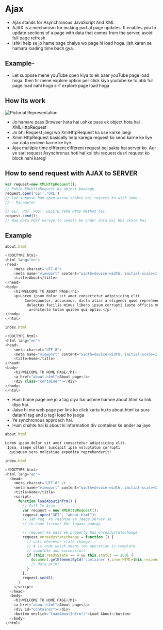 ﻿# Ajax
- Ajax stands for Asynchronous JavaScript And XML
- AJAX is a mechanism for making partial page updates. It enables you to update sections of a page with data that comes from the server, avoid full page refresh.
- Ishki help se jo hame page chaiye wo page hi load hoga. jish karan se hamara loading time bach gya.
## Example-
- Let suppose mene youTube open kiya to ek baar youTube page load hoga. then fir mene explore option per click kiya youtube ke to abb full page load nahi hoga sirf explore page load hoga 

## How its work
![Pictorial Representation](https://images.javatpoint.com/images/ajax/howajaxworks.png)
- Jo hamare pass Browser hota hai ushke pass ek object hota hai XMLHttpRequest
- Jo bhi Request jaegi wo XmlHttpRequest ka use karke jaegi
- XmmlHttpRequest basically help karega request ko send karne ke liye aur data recieve karne ke liye.
- Ajax multiple time different different request bej sakta hai server ko. Aur ye sari request Asynchronus hoti hai
 koi bhi request dusri request ko block nahi karegi

## How to send request with AJAX to SERVER
```typescript
var request=new XMLHttpRequest();
// Pahle XMLHttpRequest Ka object banaege
request.open('GET','URL')
// let suppose hum open karna chahte hai request ko with some -
// - Parameter

// GET, PUT, POST, DELETE Yaha Http Method hai 
request.send();
// Hum data POST karege to send() ke ander data bej bhi skate hai
```
## Example
```typescript
about.html

<!DOCTYPE html>
<html lang="en">
<head>
    <meta charset="UTF-8">
    <meta name="viewport" content="width=device-width, initial-scale=1.0">
    <title>About</title>
</head>
<body>
    <h1>WELCOME TO ABOUT PAGE</h1>
    <p>Lorem ipsum dolor sit amet consectetur adipisicing elit.
         Consequuntur, accusamus, dicta alias a eligendi quod reprehenderit
          delectus facilis minus libero ipsum corrupti iusto officia mollitia
           architecto totam quidem qui optio.</p>
</body>
</html>
```

```typescript
index.html

<!DOCTYPE html>
<html lang="en">
<head>
    <meta charset="UTF-8">
    <meta name="viewport" content="width=device-width, initial-scale=1.0">
    <title>Home</title>
</head>
<body>
    <h1>WELCOME TO HOME PAGE</h1>
    <a href="about.html">About page</a>
	<div class="container"></div>
</body>
</html>
```
- Hum home page me jo a tag diya hai ushme hamne about.html ka link diya hai.
- Jaise hi me web page per link ko click karta hu to about.html ka pura data(h1 tag and p tag) load ho jaega 
- Ye synchronous approach hai.
- Hum chahte hai ki about ki information div container ke ander aa jaye

```typescript
about.html

Lorem ipsum dolor sit amet consectetur adipisicing elit.
 Ipsa, saepe ullam! Suscipit ipsa voluptatum corrupti
  quisquam vero molestiae expedita reprehenderit!
```

```typescript
index.html

<!DOCTYPE html>
<html lang="en">
  <head>
    <meta charset="UTF-8" />
    <meta name="viewport" content="width=device-width, initial-scale=1.0" />
    <title>Home</title>
    <script>
      function loadAboutInfrm() {
        // Call To Ajax
        var request = new XMLHttpRequest();
        request.open("GET", "about.html");
        // Jab req. ka resonse aa jaega server se
        // to hame listner bhi lagana padega

        // request ke pass ek property hai onreadystatechange
        request.onreadystatechange = function () {
          // call whenever state change
          // 4 is code which means the operation is complete
          // complete and successfull
          if (this.readyState == 4 && this.status == 200) {
            document.getElementById('container').innerHTML=this.responseText
            // data print
          }
        };
        request.send();
      }
    </script>
  </head>
  <body>
    <h1>WELCOME TO HOME PAGE</h1>
    <a href="about.html">About page</a>
    <div id="container"></div>
    <button onclick="loadAboutInfrm()">Load About</button>
  </body>
</html>
```
